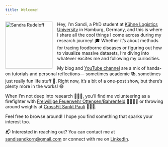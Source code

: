 ```yaml
---
title: Welcome!
---
```

<img src="Sandra Rudeloff.png" alt="Sandra Rudeloff" style="width: 150px; float: left; margin-right: 15px;" />

Hey, I’m Sandi, a PhD student at [Kühne Logistics University](https://www.klu.org/faculty-research/phd-program/phd-students/sandra-rudeloff) in Hamburg, Germany, and this is where I share all the cool things I come across during my research journey! 🎓 Whether it’s about methods for tracing foodborne diseases or figuring out how to visualize massive datasets, I’m diving into whatever excites me and following my curiosities.

My blog and [YouTube channel](https://www.youtube.com/channel/UCYRAqtpgWTRrAgfKBiQVKOA) are a mix of hands-on tutorials and personal reflections— sometimes academic 📚, sometimes just really fun life stuff 🎉. Right now, it’s a bit of a one-post show, but there’s plenty more in the works! 😄

When I’m not deep into research 👩🏼‍💻, you’ll find me volunteering as a firefighter with [Freiwillige Feuerwehr Ottensen/Bahrenfeld](https://www.ff-ottensen.de/) 🧑🏻‍🚒🔥 or throwing around weights at [CrossFit Sankt Pauli](https://www.sanktpauliathletik.com/) 🏋️‍♀️💪.

Feel free to browse around! I hope you find something that sparks your interest too.

📬 Interested in reaching out? You can contact me at sandisandkorn@gmail.com or connect with me on [LinkedIn](https://www.linkedin.com/in/sandra-rudeloff).
